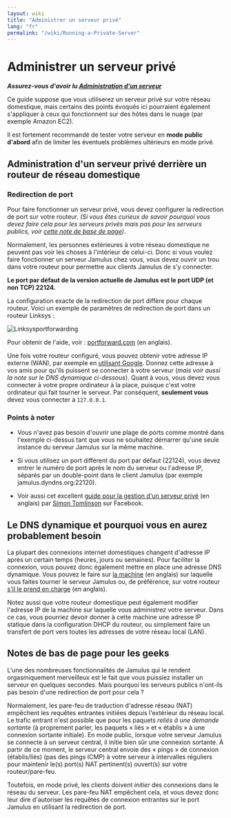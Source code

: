 ```yaml
---
layout: wiki
title: "Administrer un serveur privé"
lang: "fr"
permalink: "/wiki/Running-a-Private-Server"
---
```


# Administrer un serveur privé

**_Assurez-vous d'avoir lu [Administration d’un serveur](Running-a-Server)_** 

Ce guide suppose que vous utiliserez un serveur privé sur votre réseau domestique, mais certains des points évoqués ici pourraient également s'appliquer à ceux qui fonctionnent sur des hôtes dans le nuage (par exemple Amazon EC2). 

Il est fortement recommandé de tester votre serveur en **mode public d'abord** afin de limiter les éventuels problèmes ultérieurs en mode privé.

## Administration d'un serveur privé derrière un routeur de réseau domestique

### Redirection de port

Pour faire fonctionner un serveur privé, vous devez configurer la redirection de port sur votre routeur. _(Si vous êtes curieux de savoir pourquoi vous devez faire cela pour les serveurs privés mais pas pour les serveurs publics, voir [cette note de base de page](#notes-pour-les-geeks))_.

Normalement, les personnes extérieures à votre réseau domestique ne peuvent pas voir les choses à l'intérieur de celui-ci. Donc si vous voulez faire fonctionner un serveur Jamulus chez vous, vous devez ouvrir un trou dans votre routeur pour permettre aux clients Jamulus de s'y connecter.

**Le port par défaut de la version actuelle de Jamulus est le port UDP (et non TCP) 22124.**

La configuration exacte de la redirection de port diffère pour chaque routeur. Voici un exemple de paramètres de redirection de port dans un routeur Linksys :

![Linksysportforwarding](https://user-images.githubusercontent.com/4561747/97542495-bc62bc00-19be-11eb-8e54-b6e906e676f6.jpg)

Pour obtenir de l'aide, voir : [portforward.com](https://portforward.com) (en anglais).

Une fois votre routeur configuré, vous pouvez obtenir votre adresse IP externe (WAN), par exemple en [utilisant Google](https://www.google.com/search?q=what+is+my+ip). Donnez cette adresse à vos amis pour qu'ils puissent se connecter à votre serveur (_mais voir aussi la note sur le DNS dynamique ci-dessous_). Quant à vous, vous devez vous connecter à votre propre ordinateur à la place, puisque c'est votre ordinateur qui fait tourner le serveur. Par conséquent, **seulement vous** devez vous connecter à `127.0.0.1`.

### Points à noter

* Vous n'avez pas besoin d'ouvrir une plage de ports comme montré dans l'exemple ci-dessus tant que vous ne souhaitez démarrer qu'une seule instance du serveur Jamulus sur la même machine.

* Si vous utilisez un port différent du port par défaut (22124), vous devez entrer le numéro de port après le nom du serveur ou l'adresse IP, séparés par un double-point dans le client Jamulus (par exemple jamulus.dyndns.org:22120).

* Voir aussi cet excellent [guide pour la gestion d'un serveur privé](https://www.facebook.com/notes/jamulus-online-musicianssingers-jamming/how-to-create-a-private-server-for-band-rehearsals/508642543044030/) (en anglais) par [Simon Tomlinson](https://www.facebook.com/simon.james.tomlinson?eid=ARBQoY3KcZAtS3pGdLJuqvQTeRSOo4gHdQZT7nNzOt1oPMGgZ4_3GERe-rOyH5PxsSHVYYXjWwcqd71a) sur Facebook.  

## Le DNS dynamique et pourquoi vous en aurez probablement besoin

La plupart des connexions internet domestiques changent d'adresse IP après un certain temps (heures, jours ou semaines). Pour faciliter la connexion, vous pouvez donc également mettre en place une adresse DNS dynamique. Vous pouvez le faire sur [la machine](https://www.online-tech-tips.com/computer-tips/ddns-dynamic-dns-service/) (en anglais) sur laquelle vous faites tourner le serveur Jamulus ou, de préférence, sur votre routeur [s'il le prend en charge](https://www.noip.com/support/knowledgebase/how-to-configure-ddns-in-router/) (en anglais).

Notez aussi que votre routeur domestique peut également modifier l'adresse IP de la machine sur laquelle vous administrez votre serveur. Dans ce cas, vous pourriez devoir donner à cette machine une adresse IP statique dans la configuration DHCP du routeur, ou simplement faire un transfert de port vers toutes les adresses de votre réseau local (LAN).

## Notes de bas de page pour les geeks

L'une des nombreuses fonctionnalités de Jamulus qui le rendent orgasmiquement merveilleux est le fait que vous puissiez installer un serveur en quelques secondes. Mais pourquoi les serveurs publics n'ont-ils pas besoin d'une redirection de port pour cela ?

Normalement, les pare-feu de traduction d'adresse réseau (NAT) empêchent les requêtes entrantes initiées depuis l'extérieur du réseau local. Le trafic entrant n'est possible que pour les paquets _reliés à une demande sortante_ (à proprement parler, les paquets « liés » et « établis » à une connexion sortante initiale). En mode public, lorsque votre serveur Jamulus se connecte à un serveur central, il initie bien sûr une connexion sortante. À partir de ce moment, le serveur central envoie des « pings » de connexion (établis/liés) (pas des pings ICMP) à votre serveur à intervalles réguliers pour maintenir le(s) port(s) NAT pertinent(s) ouvert(s) sur votre routeur/pare-feu.

Toutefois, en mode privé, les clients doivent _initier_ des connexions dans le réseau du serveur. Les pare-feu NAT empêchent cela, et vous devez donc leur dire d'autoriser les requêtes de connexion entrantes sur le port Jamulus en utilisant la redirection de port. 
